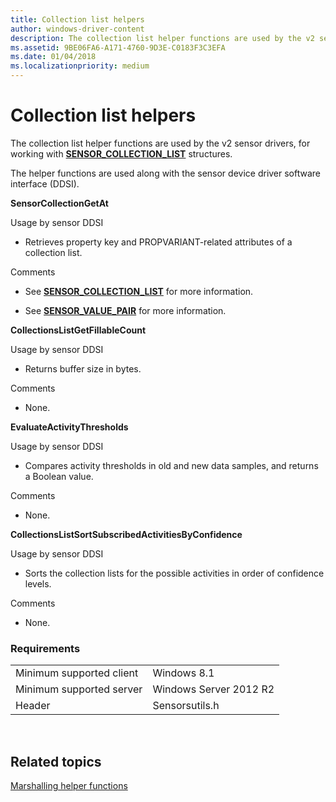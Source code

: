 ```yaml
---
title: Collection list helpers
author: windows-driver-content
description: The collection list helper functions are used by the v2 sensor drivers, for working with SENSOR\_COLLECTION\_LIST structures.
ms.assetid: 9BE06FA6-A171-4760-9D3E-C0183F3C3EFA
ms.date: 01/04/2018
ms.localizationpriority: medium
---
```


# Collection list helpers


The collection list helper functions are used by the v2 sensor drivers, for working with [**SENSOR\_COLLECTION\_LIST**](https://docs.microsoft.com/windows-hardware/drivers/ddi/content/sensorsdef/ns-sensorsdef-sensor_collection_list) structures.

The helper functions are used along with the sensor device driver software interface (DDSI).

**SensorCollectionGetAt**

Usage by sensor DDSI

-   Retrieves property key and PROPVARIANT-related attributes of a collection list.

Comments

-   See [**SENSOR\_COLLECTION\_LIST**](https://docs.microsoft.com/windows-hardware/drivers/ddi/content/sensorsdef/ns-sensorsdef-sensor_collection_list) for more information.

-   See [**SENSOR\_VALUE\_PAIR**](https://docs.microsoft.com/windows-hardware/drivers/ddi/content/sensorsdef/ns-sensorsdef-sensor_value_pair) for more information.

**CollectionsListGetFillableCount**

Usage by sensor DDSI

-   Returns buffer size in bytes.

Comments

-   None.

**EvaluateActivityThresholds**

Usage by sensor DDSI

-   Compares activity thresholds in old and new data samples, and returns a Boolean value.

Comments

-   None.

**CollectionsListSortSubscribedActivitiesByConfidence**

Usage by sensor DDSI

-   Sorts the collection lists for the possible activities in order of confidence levels.

Comments

-   None.

### <span id="Requirements"></span><span id="requirements"></span><span id="REQUIREMENTS"></span>Requirements

|                          |                        |
|--------------------------|------------------------|
| Minimum supported client | Windows 8.1            |
| Minimum supported server | Windows Server 2012 R2 |
| Header                   | Sensorsutils.h         |

 

## Related topics


[Marshalling helper functions](marshalling-helper-functions.md)

 

 






